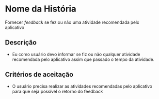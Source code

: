 # Nome da História

Fornecer *feedback* se fez ou não uma atividade recomendada pelo aplicativo

## Descrição

- Eu como usuário devo informar se fiz ou não qualquer atividade recomendada pelo aplicativo assim que passado o tempo da atividade.

## Critérios de aceitação

- O usuário precisa realizar as atividades recomendadas pelo aplicativo para que seja possível o retorno do feedback
